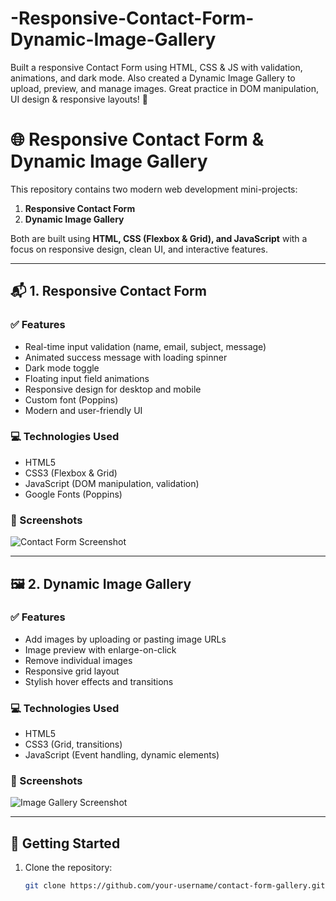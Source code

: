 # -Responsive-Contact-Form-Dynamic-Image-Gallery
Built a responsive Contact Form using HTML, CSS &amp; JS with validation, animations, and dark mode. Also created a Dynamic Image Gallery to upload, preview, and manage images. Great practice in DOM manipulation, UI design &amp; responsive layouts! 🚀
# 🌐 Responsive Contact Form & Dynamic Image Gallery

This repository contains two modern web development mini-projects:

1. **Responsive Contact Form**  
2. **Dynamic Image Gallery**

Both are built using **HTML, CSS (Flexbox & Grid), and JavaScript** with a focus on responsive design, clean UI, and interactive features.

---

## 📬 1. Responsive Contact Form

### ✅ Features
- Real-time input validation (name, email, subject, message)
- Animated success message with loading spinner
- Dark mode toggle
- Floating input field animations
- Responsive design for desktop and mobile
- Custom font (Poppins)
- Modern and user-friendly UI

### 💻 Technologies Used
- HTML5
- CSS3 (Flexbox & Grid)
- JavaScript (DOM manipulation, validation)
- Google Fonts (Poppins)

### 📸 Screenshots
![Contact Form Screenshot](./screenshots/contact-form.png)

---

## 🖼️ 2. Dynamic Image Gallery

### ✅ Features
- Add images by uploading or pasting image URLs
- Image preview with enlarge-on-click
- Remove individual images
- Responsive grid layout
- Stylish hover effects and transitions

### 💻 Technologies Used
- HTML5
- CSS3 (Grid, transitions)
- JavaScript (Event handling, dynamic elements)

### 📸 Screenshots
![Image Gallery Screenshot](./screenshots/image-gallery.png)

---

## 🚀 Getting Started

1. Clone the repository:
   ```bash
   git clone https://github.com/your-username/contact-form-gallery.git
